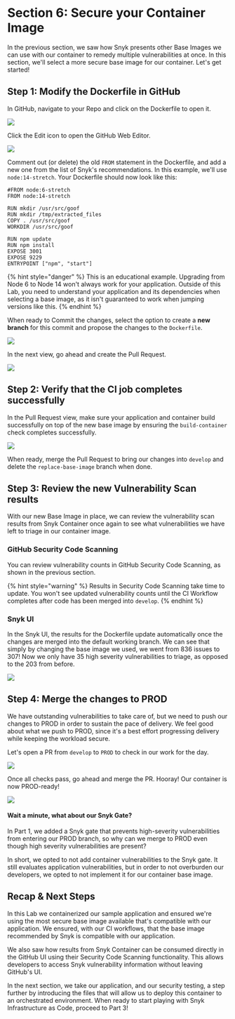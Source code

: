# Section 6: Secure your Container Image

In the previous section, we saw how Snyk presents other Base Images we can use with our container to remedy multiple vulnerabilities at once. In this section, we'll select a more secure base image for our container. Let's get started!

## Step 1: Modify the Dockerfile in GitHub

In GitHub, navigate to your Repo and click on the Dockerfile to open it.

![](../../../.gitbook/assets/gh-container-opendockerfile.png)

Click the Edit icon to open the GitHub Web Editor.

![](../../../.gitbook/assets/gh-container-dockerfileedit.png)

Comment out \(or delete\) the old `FROM` statement in the Dockerfile, and add a new one from the list of Snyk's recommendations. In this example, we'll use `node:14-stretch`. Your Dockerfile should now look like this:

```text
#FROM node:6-stretch
FROM node:14-stretch

RUN mkdir /usr/src/goof
RUN mkdir /tmp/extracted_files
COPY . /usr/src/goof
WORKDIR /usr/src/goof

RUN npm update
RUN npm install
EXPOSE 3001
EXPOSE 9229
ENTRYPOINT ["npm", "start"]
```

{% hint style="danger" %}
This is an educational example. Upgrading from Node 6 to Node 14 won't always work for your application. Outside of this Lab, you need to understand your application and its dependencies when selecting a base image, as it isn't guaranteed to work when jumping versions like this.
{% endhint %}

When ready to Commit the changes, select the option to create a **new branch** for this commit and propose the changes to the `Dockerfile`.

![](../../../.gitbook/assets/gh-container-baseimagebranch.png)

In the next view, go ahead and create the Pull Request.

![](../../../.gitbook/assets/gh-container-baseimagepr.png)

## Step 2: Verify that the CI job completes successfully

In the Pull Request view, make sure your application and container build successfully on top of the new base image by ensuring the `build-container` check completes successfully.

![](../../../.gitbook/assets/gh-container-baseimageprchecks.png)

When ready, merge the Pull Request to bring our changes into `develop` and delete the `replace-base-image` branch when done.

## Step 3: Review the new Vulnerability Scan results

With our new Base Image in place, we can review the vulnerability scan results from Snyk Container once again to see what vulnerabilities we have left to triage in our container image.

### GitHub Security Code Scanning

You can review vulnerability counts in GitHub Security Code Scanning, as shown in the previous section.

{% hint style="warning" %}
Results in Security Code Scanning take time to update. You won't see updated vulnerability counts until the CI Workflow completes after code has been merged into `develop`.
{% endhint %}

### Snyk UI

In the Snyk UI, the results for the Dockerfile update automatically once the changes are merged into the default working branch. We can see that simply by changing the base image we used, we went from 836 issues to 307! Now we only have 35 high severity vulnerabilities to triage, as opposed to the 203 from before.

![](../../../.gitbook/assets/snyk-container-newbasevulns%20%281%29.png)

## Step 4: Merge the changes to PROD

We have outstanding vulnerabilities to take care of, but we need to push our changes to PROD in order to sustain the pace of delivery. We feel good about what we push to PROD, since it's a best effort progressing delivery while keeping the workload secure.

Let's open a PR from `develop` to `PROD` to check in our work for the day.

![](../../../.gitbook/assets/gh-container-prprod.png)

Once all checks pass, go ahead and merge the PR. Hooray! Our container is now PROD-ready!

![](../../../.gitbook/assets/gh-container-prodchecks.png)

#### Wait a minute, what about our Snyk Gate?

In Part 1, we added a Snyk gate that prevents high-severity vulnerabilities from entering our PROD branch, so why can we merge to PROD even though high severity vulnerabilities are present?

In short, we opted to not add container vulnerabilities to the Snyk gate. It still evaluates application vulnerabilities, but in order to not overburden our developers, we opted to not implement it for our container base image.

## Recap & Next Steps

In this Lab we containerized our sample application and ensured we're using the most secure base image available that's compatible with our application. We ensured, with our CI workflows, that the base image recommended by Snyk is compatible with our application.

We also saw how results from Snyk Container can be consumed directly in the GitHub UI using their Security Code Scanning functionality. This allows developers to access Snyk vulnerability information without leaving GitHub's UI.

In the next section, we take our application, and our security testing, a step further by introducing the files that will allow us to deploy this container to an orchestrated environment. When ready to start playing with Snyk Infrastructure as Code, proceed to Part 3!

